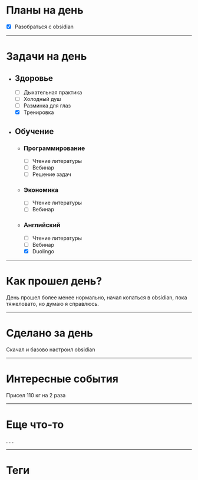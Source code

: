 # Планы на день
- [x] Разобраться с obsidian
- - -
# Задачи на день
+ ## Здоровье 
	- [ ] Дыхательная практика
	- [ ] Холодный душ
	- [ ] Разминка для глаз
	- [x] Тренировка
+ ## Обучение
	+ ### Программирование
		- [ ] Чтение литературы
		- [ ] Вебинар
		- [ ] Решение задач
	 + ### Экономика
		 - [ ] Чтение литературы
		 - [ ] Вебинар
	 + ### Английский
		- [ ] Чтение литературы
		- [ ] Вебинар
		- [x] Duolingo
---
# Как прошел день?
День прошел более менее нормально, начал копаться в obsidian, пока тяжеловато, но думаю я справлюсь.

- - -
# Сделано за день
Скачал и базово настроил obsidian

- - -
# Интересные события
Присел 110 кг на 2 раза
- - -
# Еще что-то
. . .

- - -
# Теги
